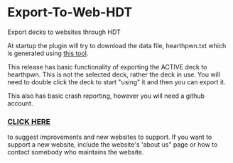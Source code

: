 # Export-To-Web-HDT
Export decks to websites through HDT

At startup the plugin will try to download the data file, hearthpwn.txt which is generated using [this tool](https://github.com/judge2020/HearthPwn-cardId-gen).

This release has basic functionality of exporting the ACTIVE deck to hearthpwn. This is not the selected deck, rather the deck in use. You will need to double click the deck to start "using" it and then you can export it.

This also has basic crash reporting, however you will need a github account.

### [CLICK HERE](https://github.com/judge2020/Export-To-Web-HDT/issues/new?title=Suggestion%20or%20improvement&body=enter%20details%20here) 
to suggest improvements and new websites to support. If you want to support a new website, include the website's 'about us" page or how to contact somebody who maintains the website.
